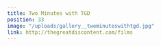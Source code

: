 ```yaml
---
title: Two Minutes with TGD
position: 33
image: "/uploads/gallery__twominuteswithtgd.jpg"
link: http://thegreatdiscontent.com/films
---
```


